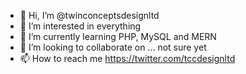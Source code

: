 - 👋 Hi, I’m @twinconceptsdesignltd
- 👀 I’m interested in everything
- 🌱 I’m currently learning PHP, MySQL and MERN
- 💞️ I’m looking to collaborate on ... not sure yet
- 📫 How to reach me https://twitter.com/tccdesignltd

<!---
twinconceptsdesignltd/twinconceptsdesignltd is a ✨ special ✨ repository because its `README.md` (this file) appears on your GitHub profile.
You can click the Preview link to take a look at your changes.
--->
